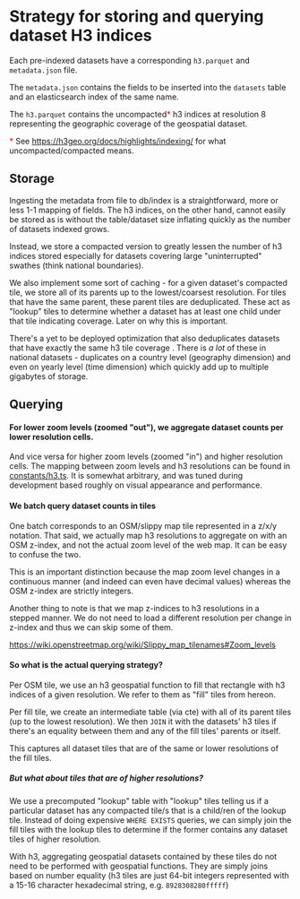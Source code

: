 # Strategy for storing and querying dataset H3 indices

Each pre-indexed datasets have a corresponding `h3.parquet` and `metadata.json` file.

The `metadata.json` contains the fields to be inserted into the `datasets` table and an elasticsearch index of the same name.

The `h3.parquet` contains the uncompacted<span style="color:red">*</span> h3 indices at resolution 8 representing the geographic coverage of the geospatial dataset.

<span style="color:red">*</span> See https://h3geo.org/docs/highlights/indexing/ for what uncompacted/compacted means.

## Storage

Ingesting the metadata from file to db/index is a straightforward, more or less 1-1 mapping of fields. The h3 indices, on the other hand, cannot easily be stored as is without the table/dataset size inflating quickly as the number of datasets indexed grows.

Instead, we store a compacted version to greatly lessen the number of h3 indices stored especially for datasets covering large "uninterrupted" swathes (think national boundaries).

We also implement some sort of caching - for a given dataset's compacted tile, we store all of its parents up to the lowest/coarsest resolution. For tiles that have the same parent, these parent tiles are deduplicated. These act as "lookup" tiles to determine whether a dataset has at least one child under that tile indicating coverage. Later on why this is important.

There's a yet to be deployed optimization that also deduplicates datasets that have exactly the same h3 tile coverage . There is _a lot_ of these in national datasets - duplicates on a country level (geography dimension) and even on yearly level (time dimension) which quickly add up to multiple gigabytes of storage.

## Querying

#### For lower zoom levels (zoomed "out"), we aggregate dataset counts per lower resolution cells.

And vice versa for higher zoom levels (zoomed "in") and higher resolution cells. The mapping between zoom levels and h3 resolutions can be found in [constants/h3.ts](worldex/blob/main/ui/src/constants/h3.ts). It is somewhat arbitrary, and was tuned during development based roughly on visual appearance and performance.

#### We batch query dataset counts in tiles

One batch corresponds to an OSM/slippy map tile represented in a z/x/y notation. That said, we actually map h3 resolutions to aggregate on with an OSM z-index, and not the actual zoom level of the web map. It can be easy to confuse the two.

This is an important distinction because the map zoom level changes in a continuous manner (and indeed can even have decimal values) whereas the OSM z-index are strictly integers.

Another thing to note is that we map z-indices to h3 resolutions in a stepped manner. We do not need to load a different resolution per change in z-index and thus we can skip some of them.

https://wiki.openstreetmap.org/wiki/Slippy_map_tilenames#Zoom_levels

#### So what is the actual querying strategy?

Per OSM tile, we use an h3 geospatial function to fill that rectangle with h3 indices of a given resolution. We refer to them as "fill" tiles from hereon.

Per fill tile, we create an intermediate table (via cte) with all of its parent tiles (up to the lowest resolution). We then `JOIN` it with the datasets' h3 tiles if there's an equality between them and any of the fill tiles' parents or itself.

This captures all dataset tiles that are of the same or lower resolutions of the fill tiles.

##### But what about tiles that are of higher resolutions?

We use a precomputed "lookup" table with "lookup" tiles telling us if a particular dataset has any compacted tile/s that is a child/ren of the lookup tile. Instead of doing expensive `WHERE EXISTS` queries, we can simply join the fill tiles with the lookup tiles to determine if the former contains any dataset tiles of higher resolution.

With h3, aggregating geospatial datasets contained by these tiles do not need to be performed with geospatial functions. They are simply joins based on number equality (h3 tiles are just 64-bit integers represented with a 15-16 character hexadecimal string, e.g. `8928308280fffff`)